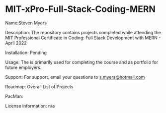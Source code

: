 # MIT-xPro-Full-Stack-Coding-MERN

Name:Steven Myers

Description: The repository contains projects completed while attending the MIT Professional Certificate in Coding: Full Stack Development with MERN - April 2022

Installation: Pending

Usage: The is primarily used for completing the course and as portfolio for future employers.

Support: For support, email your questions to s.myers@hotmail.com

Roadmap: Overall List of Projects

PacMan:

License information: n/a
